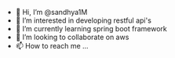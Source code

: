 - 👋 Hi, I’m @sandhya1M
- 👀 I’m interested in developing restful api's
- 🌱 I’m currently learning spring boot framework
- 💞️ I’m looking to collaborate on aws
- 📫 How to reach me ...

<!---
sandhya1M/sandhya1M is a ✨ special ✨ repository because its `README.md` (this file) appears on your GitHub profile.
You can click the Preview link to take a look at your changes.
--->
